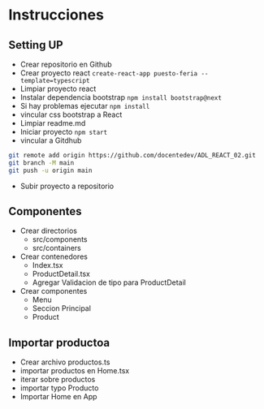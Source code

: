 # Instrucciones

## Setting UP

- Crear repositorio en Github
- Crear proyecto react `create-react-app puesto-feria --template=typescript`
- Limpiar proyecto react
- Instalar dependencia bootstrap `npm install bootstrap@next`
- Si hay problemas ejecutar `npm install`
- vincular css bootstrap a React
- Limpiar readme.md
- Iniciar proyecto `npm start`
- vincular a Gitdhub

```bash
git remote add origin https://github.com/docentedev/ADL_REACT_02.git
git branch -M main
git push -u origin main
```

- Subir proyecto a repositorio

## Componentes

- Crear directorios
  - src/components
  - src/containers
- Crear contenedores
  - Index.tsx
  - ProductDetail.tsx
  - Agregar Validacion de tipo para ProductDetail
- Crear componentes
  - Menu
  - Seccion Principal
  - Product

## Importar productoa

- Crear archivo productos.ts
- importar productos en Home.tsx
- iterar sobre productos
- importar typo Producto
- Importar Home en App
